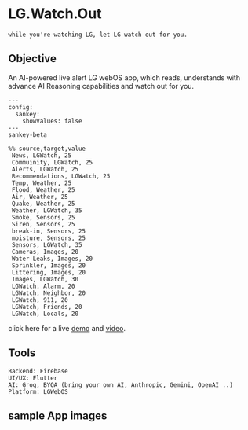 # LG.Watch.Out

`while you're watching LG, let LG watch out for you.`

## Objective
An AI-powered live alert LG webOS app, which reads, understands with advance AI Reasoning capabilities and watch out for you.

```mermaid
---
config:
  sankey:
    showValues: false
---
sankey-beta

%% source,target,value
 News, LGWatch, 25
 Commuinity, LGWatch, 25
 Alerts, LGWatch, 25
 Recommendations, LGWatch, 25
 Temp, Weather, 25
 Flood, Weather, 25
 Air, Weather, 25
 Quake, Weather, 25
 Weather, LGWatch, 35
 Smoke, Sensors, 25
 Siren, Sensors, 25
 break-in, Sensors, 25
 moisture, Sensors, 25
 Sensors, LGWatch, 35
 Cameras, Images, 20
 Water Leaks, Images, 20
 Sprinkler, Images, 20
 Littering, Images, 20
 Images, LGWatch, 30
 LGWatch, Alarm, 20
 LGWatch, Neighbor, 20
 LGWatch, 911, 20
 LGWatch, Friends, 20
 LGWatch, Locals, 20
```

click here for a live [demo]() and [video]().

## Tools
	Backend: Firebase
	UI/UX: Flutter
	AI: Groq, BYOA (bring your own AI, Anthropic, Gemini, OpenAI ..)
	Platform: LGWebOS

## sample App images

